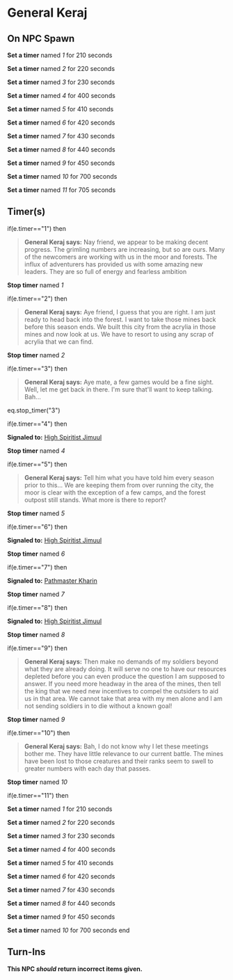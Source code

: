 # General Keraj
## On NPC Spawn

**Set a timer** named *1* for 210 seconds

**Set a timer** named *2* for 220 seconds

**Set a timer** named *3* for 230 seconds

**Set a timer** named *4* for 400 seconds

**Set a timer** named *5* for 410 seconds

**Set a timer** named *6* for 420 seconds

**Set a timer** named *7* for 430 seconds

**Set a timer** named *8* for 440 seconds

**Set a timer** named *9* for 450 seconds

**Set a timer** named *10* for 700 seconds

**Set a timer** named *11* for 705 seconds
## Timer(s)

if(e.timer=="1") then


>**General Keraj says:** Nay friend, we appear to be making decent progress. The grimling numbers are increasing, but so are ours. Many of the newcomers are working with us in the moor and forests. The influx of adventurers has provided us with some amazing new leaders. They are so full of energy and fearless ambition


**Stop timer** named *1*

if(e.timer=="2") then


>**General Keraj says:** Aye friend, I guess that you are right. I am just ready to head back into the forest. I want to take those mines back before this season ends. We built this city from the acrylia in those mines and now look at us. We have to resort to using any scrap of acrylia that we can find.


**Stop timer** named *2*

if(e.timer=="3") then


>**General Keraj says:** Aye mate, a few games would be a fine sight. Well, let me get back in there. I'm sure that'll want to keep talking. Bah...


eq.stop_timer("3")

if(e.timer=="4") then


**Signaled to:**  [High Spiritist Jimuul](/npc/155161)


**Stop timer** named *4*

if(e.timer=="5") then


>**General Keraj says:** Tell him what you have told him every season prior to this... We are keeping them from over running the city, the moor is clear with the exception of a few camps, and the forest outpost still stands. What more is there to report?


**Stop timer** named *5*

if(e.timer=="6") then


**Signaled to:**  [High Spiritist Jimuul](/npc/155161)


**Stop timer** named *6*

if(e.timer=="7") then


**Signaled to:**  [Pathmaster Kharin](/npc/155160)


**Stop timer** named *7*

if(e.timer=="8") then


**Signaled to:**  [High Spiritist Jimuul](/npc/155161)


**Stop timer** named *8*

if(e.timer=="9") then


>**General Keraj says:** Then make no demands of my soldiers beyond what they are already doing. It will serve no one to have our resources depleted before you can even produce the question I am supposed to answer. If you need more headway in the area of the mines, then tell the king that we need new incentives to compel the outsiders to aid us in that area. We cannot take that area with my men alone and I am not sending soldiers in to die without a known goal!


**Stop timer** named *9*

if(e.timer=="10") then


>**General Keraj says:** Bah, I do not know why I let these meetings bother me. They have little relevance to our current battle. The mines have been lost to those creatures and their ranks seem to swell to greater numbers with each day that passes.


**Stop timer** named *10*

if(e.timer=="11") then


**Set a timer** named *1* for 210 seconds


**Set a timer** named *2* for 220 seconds


**Set a timer** named *3* for 230 seconds


**Set a timer** named *4* for 400 seconds


**Set a timer** named *5* for 410 seconds


**Set a timer** named *6* for 420 seconds


**Set a timer** named *7* for 430 seconds


**Set a timer** named *8* for 440 seconds


**Set a timer** named *9* for 450 seconds


**Set a timer** named *10* for 700 seconds
end

## Turn-Ins



**This NPC *should* return incorrect items given.**





